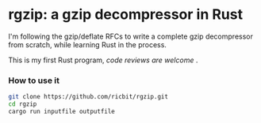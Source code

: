# rgzip: a gzip decompressor in Rust

I'm following the gzip/deflate RFCs to write a complete gzip decompressor from scratch, while learning Rust in the process.

This is my first Rust program, *code reviews are welcome* .

### How to use it

```bash
git clone https://github.com/ricbit/rgzip.git
cd rgzip
cargo run inputfile outputfile
```
